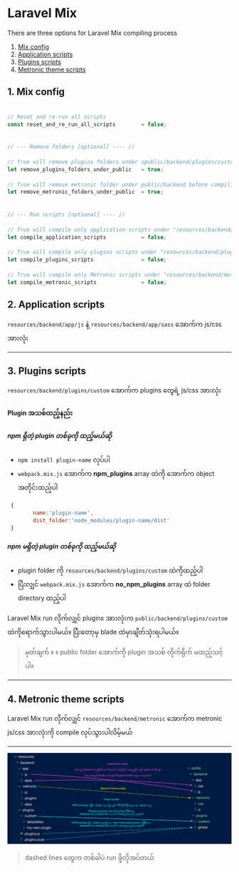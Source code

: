 # Laravel Mix 

There are three options for Laravel Mix compiling process

1. [Mix config](#config)
2. [Application scripts](#application)
3. [Plugins scripts](#plugin)
4. [Metronic theme scripts](#metronic)

## 1. Mix config <a name="#config"></a>

```javascript

// Reset and re-run all scripts
const reset_and_re_run_all_scripts        = false;


// --- Remove folders [optional] ---- //

// True will remove plugins folders under spublic/backend/plugins/custom before compiling
let remove_plugins_folders_under_public   = true; 

// True will remove metronic folder under public/backend before compiling
let remove_metronic_folders_under_public  = true; 


// --- Run scripts [optional] ---- //

// True will compile only application scripts under "resources/backend/app" folders without touching Metronic's core/bundle/theme scripts.
let compile_application_scripts           = false; 

// True will compile only plugins scripts under "resources/backend/plugins/custom" without touching Metronic's core/bundle/theme scripts.
let compile_plugins_scripts               = false; 

// True will compile only Metronic scripts under "resources/backend/metronic" without touching Application and plugin scripts.
let compile_metronic_scripts              = false; 

```


## 2. Application scripts <a name="application"></a>

`resources/backend/app/js` နဲ့ `resources/backend/app/sass` အောက်က js/css အားလုံး

------------------
## 3. Plugins scripts <a name="plugin"></a>

`resources/backend/plugins/custom` အောက်က plugins တွေရဲ့ js/css အားလုံး

#### Plugin အသစ်ထည့်နည်း 

##### npm ရှိတဲ့ plugin တစ်ခုကို ထည့်မယ်ဆို 
- `npm install plugin-name` လုပ်ပါ
- `webpack.mix.js` အောက်က **npm_plugins** array ထဲကို အောက်က object အတိုင်းထည့်ပါ 

```javascript
 {
        name:'plugin-name',
        dist_folder:'node_modules/plugin-name/dist'
 }
```

##### npm မရှိတဲ့ plugin တစ်ခုကို ထည့်မယ်ဆို 
- plugin folder ကို `resources/backend/plugins/custom` ထဲကိုထည့်ပါ
- ပြီးလျှင် `webpack.mix.js` အောက်က **no_npm_plugins** array ထဲ folder directory ထည့်ပါ 


Laravel Mix run လိုက်လျှင် plugins အားလုံးက `public/backend/plugins/custom` ထဲကိုရောက်သွားပါမယ်။ ပြီးတော့မှ blade ထဲမှာချိတ်သုံးရပါမယ်။ 

> မှတ်ချက် ။ ။ public folder အောက်ကို plugin အသစ် တိုက်ရိုက် မထည့်သင့်ပါ။

------------------

## 4. Metronic theme scripts <a name="metronic"></a>

Laravel Mix run လိုက်လျှင်  `resources/backend/metronic` အောက်က metronic js/css အားလုံးကို compile လုပ်သွားပါလိမ့်မယ် 

------------

<img src="asset.jpg">

> dashed lines တွေက တစ်ခါပဲ run ဖို့လိုအပ်တယ် 

